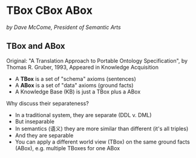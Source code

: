# TBox CBox ABox

_by Dave McCome, President of Semantic Arts_

## TBox and ABox

Original: "A Translation Approach to Portable Ontology Specification", by Thomas R. Gruber, 1993, Appeared in Knowledge Acquisition

- A __TBox__ is a set of "schema" axioms (sentences)
- A __ABox__ is a set of "data" axioms (ground facts)
- A Knowledge Base (KB) is just a TBox plus a ABox

Why discuss their separateness?

- In a traditional system, they are separate (DDL v. DML)
- But inseparable
- In semantics (语义) they are more similar than different (it's all triples)
- And they are separable
- You can apply a different world view (TBox) on the same ground facts (ABox), e.g. multiple TBoxes for one ABox

